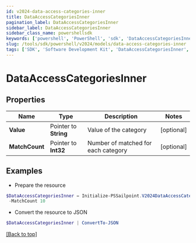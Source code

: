 ```yaml
---
id: v2024-data-access-categories-inner
title: DataAccessCategoriesInner
pagination_label: DataAccessCategoriesInner
sidebar_label: DataAccessCategoriesInner
sidebar_class_name: powershellsdk
keywords: ['powershell', 'PowerShell', 'sdk', 'DataAccessCategoriesInner', 'V2024DataAccessCategoriesInner'] 
slug: /tools/sdk/powershell/v2024/models/data-access-categories-inner
tags: ['SDK', 'Software Development Kit', 'DataAccessCategoriesInner', 'V2024DataAccessCategoriesInner']
---
```



# DataAccessCategoriesInner

## Properties

Name | Type | Description | Notes
------------ | ------------- | ------------- | -------------
**Value** |  Pointer to **String** | Value of the category | [optional] 
**MatchCount** |  Pointer to **Int32** | Number of matched for each category | [optional] 

## Examples

- Prepare the resource
```powershell
$DataAccessCategoriesInner = Initialize-PSSailpoint.V2024DataAccessCategoriesInner  -Value email-7 `
 -MatchCount 10
```

- Convert the resource to JSON
```powershell
$DataAccessCategoriesInner | ConvertTo-JSON
```


[[Back to top]](#) 

